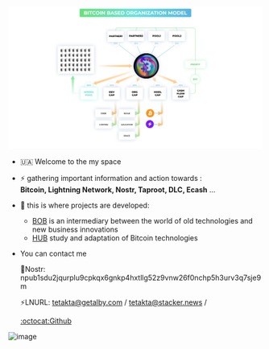 ![image](https://github.com/tetakta/1111/blob/b60fc36b1e8b84f60d12d9d968c0eee0ffeadfc0/img/BBO%20model.png)


- 🇺🇦 Welcome to the my space 
- ⚡️ gathering important information and action towards :  
      **Bitcoin, Lightning Network, Nostr, Taproot, DLC, Ecash** ...
- 🌵 this is where projects are developed:
  - [BOB](https://github.com/Bitcoin-Based/starwee) is an intermediary between the world of old technologies and new business innovations
  - [HUB](https://njump.me/npub1ejn6vu9rkqyqldq4ufn6sdhwyyua97uuglkk8ekpa0xx4wdkvqksdvdst0) study and adaptation of Bitcoin technologies 

-  You can contact me

    👾Nostr: npub1sdu2jqurplu9cpkqx6gnkp4hxtllg52z9vnw26f0nchp5h3urv3q7sje9m

    ⚡LNURL: tetakta@getalby.com / tetakta@stacker.news / 

    [:octocat:Github](https://github.com//tetakta)


![image](https://github.com/tetakta/tetakta/blob/90f1a13d77e2f96b5876515c11692ed8c473f947/img/bitcoin%20power.png)
